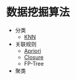 # 数据挖掘算法
- 分类
  - [KNN](https://lyhcc.github.io/DataMing/KNN.html)
- 关联规则
  - [Apriori](https://lyhcc.github.io/DataMing/Association_Apriori.html)
  - [Closure]((https://lyhcc.github.io/DataMing/Association_Closure.html))
  - FP-Tree
- 聚类
